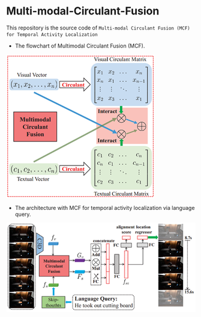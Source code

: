 # Multi-modal-Circulant-Fusion

This repository is the source code of `Multi-modal Circulant Fusion (MCF) for Temporal Activity Localization`

- The flowchart of Multimodal Circulant Fusion (MCF).

![MCF](./MCF.png)

- The architecture with MCF for temporal activity localization via language query.

![localization_framework](./localization_framework.png)
